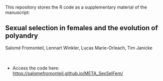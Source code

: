 This repository stores the R code as a supplementary material of the manuscript:  

## Sexual selection in females and the evolution of polyandry  
Salomé Fromonteil, Lennart Winkler, Lucas Marie-Orleach, Tim Janicke  
<br />
<br />

* Access the code here:
https://salomefromonteil.github.io/META_SexSelFem/
